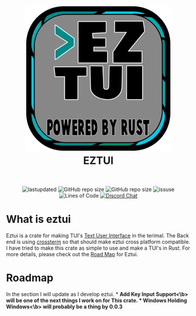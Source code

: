 <h1 align="center">
  <br>
  <img src="eztui_logo.png" alt="logo" width="400">
  <br>
  EZTUI
  <br>
  <br>
</h1>

<p align="center">
  <a><img alt="lastupdated" src="https://img.shields.io/github/repo-size/cowboy8625/eztui"></a>
  <a><img alt="GitHub repo size" src="https://img.shields.io/github/last-commit/cowboy8625/eztui"></a>
  <a><img alt="GitHub repo size" src="https://img.shields.io/github/last-commit/cowboy8625/eztui"></a>
  <a><img alt="issuse" src="https://img.shields.io/github/issues/cowboy8625/eztui"></a>
  <a><img alt="Lines of Code" src="https://tokei.rs/b1/github/cowboy8625/eztui"></a>
  <a href="https://discord.gg/KwnGX8P"><img alt="Discord Chat" src="https://img.shields.io/discord/509849754155614230"></a>
</p>

# What is eztui

Eztui is a crate for making TUI's [Text User Interface](https://en.wikipedia.org/wiki/Text-based_user_interface) in the terimal.
The Back end is using [crossterm](https://docs.rs/crossterm/0.18.2/crossterm/) so that should make eztui cross platform compatible.
I have tried to make this crate as simple to use and make a TUI's in Rust.
For more details, please check out the [Road Map](#roadmap) for Eztui.


# Roadmap

In the section I will update as I develop eztui.
    * <b>Add Key Input Support<\b> will be one of the next things I work on for This crate.
    * <b>Windows Holding Windows<\b> will probably be a thing by 0.0.3
